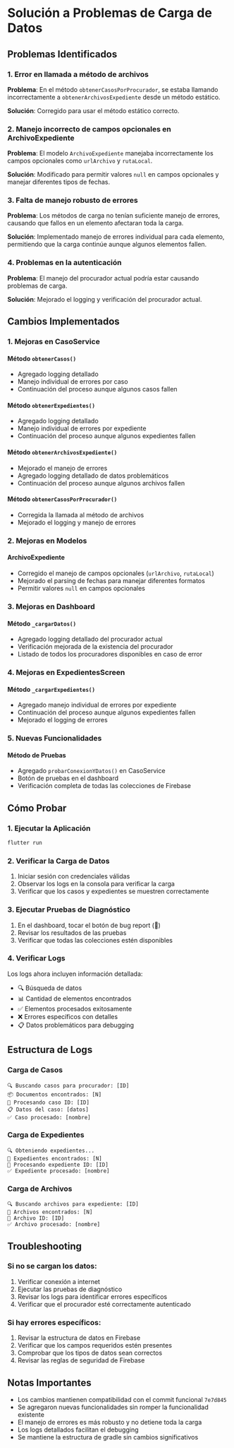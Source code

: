 # Solución a Problemas de Carga de Datos

## Problemas Identificados

### 1. Error en llamada a método de archivos
**Problema**: En el método `obtenerCasosPorProcurador`, se estaba llamando incorrectamente a `obtenerArchivosExpediente` desde un método estático.

**Solución**: Corregido para usar el método estático correcto.

### 2. Manejo incorrecto de campos opcionales en ArchivoExpediente
**Problema**: El modelo `ArchivoExpediente` manejaba incorrectamente los campos opcionales como `urlArchivo` y `rutaLocal`.

**Solución**: Modificado para permitir valores `null` en campos opcionales y manejar diferentes tipos de fechas.

### 3. Falta de manejo robusto de errores
**Problema**: Los métodos de carga no tenían suficiente manejo de errores, causando que fallos en un elemento afectaran toda la carga.

**Solución**: Implementado manejo de errores individual para cada elemento, permitiendo que la carga continúe aunque algunos elementos fallen.

### 4. Problemas en la autenticación
**Problema**: El manejo del procurador actual podría estar causando problemas de carga.

**Solución**: Mejorado el logging y verificación del procurador actual.

## Cambios Implementados

### 1. Mejoras en CasoService

#### Método `obtenerCasos()`
- Agregado logging detallado
- Manejo individual de errores por caso
- Continuación del proceso aunque algunos casos fallen

#### Método `obtenerExpedientes()`
- Agregado logging detallado
- Manejo individual de errores por expediente
- Continuación del proceso aunque algunos expedientes fallen

#### Método `obtenerArchivosExpediente()`
- Mejorado el manejo de errores
- Agregado logging detallado de datos problemáticos
- Continuación del proceso aunque algunos archivos fallen

#### Método `obtenerCasosPorProcurador()`
- Corregida la llamada al método de archivos
- Mejorado el logging y manejo de errores

### 2. Mejoras en Modelos

#### ArchivoExpediente
- Corregido el manejo de campos opcionales (`urlArchivo`, `rutaLocal`)
- Mejorado el parsing de fechas para manejar diferentes formatos
- Permitir valores `null` en campos opcionales

### 3. Mejoras en Dashboard

#### Método `_cargarDatos()`
- Agregado logging detallado del procurador actual
- Verificación mejorada de la existencia del procurador
- Listado de todos los procuradores disponibles en caso de error

### 4. Mejoras en ExpedientesScreen

#### Método `_cargarExpedientes()`
- Agregado manejo individual de errores por expediente
- Continuación del proceso aunque algunos expedientes fallen
- Mejorado el logging de errores

### 5. Nuevas Funcionalidades

#### Método de Pruebas
- Agregado `probarConexionYDatos()` en CasoService
- Botón de pruebas en el dashboard
- Verificación completa de todas las colecciones de Firebase

## Cómo Probar

### 1. Ejecutar la Aplicación
```bash
flutter run
```

### 2. Verificar la Carga de Datos
1. Iniciar sesión con credenciales válidas
2. Observar los logs en la consola para verificar la carga
3. Verificar que los casos y expedientes se muestren correctamente

### 3. Ejecutar Pruebas de Diagnóstico
1. En el dashboard, tocar el botón de bug report (🐛)
2. Revisar los resultados de las pruebas
3. Verificar que todas las colecciones estén disponibles

### 4. Verificar Logs
Los logs ahora incluyen información detallada:
- 🔍 Búsqueda de datos
- 📊 Cantidad de elementos encontrados
- ✅ Elementos procesados exitosamente
- ❌ Errores específicos con detalles
- 📋 Datos problemáticos para debugging

## Estructura de Logs

### Carga de Casos
```
🔍 Buscando casos para procurador: [ID]
📦 Documentos encontrados: [N]
📄 Procesando caso ID: [ID]
📋 Datos del caso: [datos]
✅ Caso procesado: [nombre]
```

### Carga de Expedientes
```
🔍 Obteniendo expedientes...
📁 Expedientes encontrados: [N]
📄 Procesando expediente ID: [ID]
✅ Expediente procesado: [nombre]
```

### Carga de Archivos
```
🔍 Buscando archivos para expediente: [ID]
📁 Archivos encontrados: [N]
📄 Archivo ID: [ID]
✅ Archivo procesado: [nombre]
```

## Troubleshooting

### Si no se cargan los datos:
1. Verificar conexión a internet
2. Ejecutar las pruebas de diagnóstico
3. Revisar los logs para identificar errores específicos
4. Verificar que el procurador esté correctamente autenticado

### Si hay errores específicos:
1. Revisar la estructura de datos en Firebase
2. Verificar que los campos requeridos estén presentes
3. Comprobar que los tipos de datos sean correctos
4. Revisar las reglas de seguridad de Firebase

## Notas Importantes

- Los cambios mantienen compatibilidad con el commit funcional `7e7d845`
- Se agregaron nuevas funcionalidades sin romper la funcionalidad existente
- El manejo de errores es más robusto y no detiene toda la carga
- Los logs detallados facilitan el debugging
- Se mantiene la estructura de gradle sin cambios significativos 